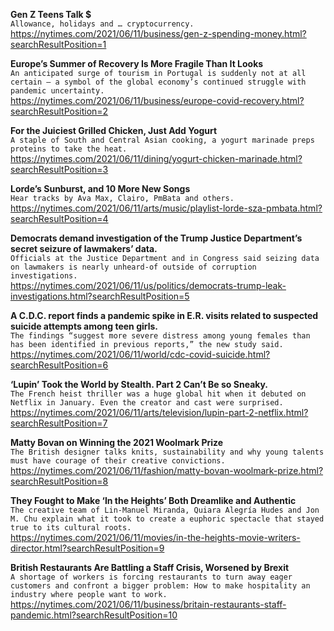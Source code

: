**Gen Z Teens Talk $**\
`Allowance, holidays and … cryptocurrency. `\
https://nytimes.com/2021/06/11/business/gen-z-spending-money.html?searchResultPosition=1

**Europe’s Summer of Recovery Is More Fragile Than It Looks**\
`An anticipated surge of tourism in Portugal is suddenly not at all certain — a symbol of the global economy’s continued struggle with pandemic uncertainty.`\
https://nytimes.com/2021/06/11/business/europe-covid-recovery.html?searchResultPosition=2

**For the Juiciest Grilled Chicken, Just Add Yogurt**\
`A staple of South and Central Asian cooking, a yogurt marinade preps proteins to take the heat.`\
https://nytimes.com/2021/06/11/dining/yogurt-chicken-marinade.html?searchResultPosition=3

**Lorde’s Sunburst, and 10 More New Songs**\
`Hear tracks by Ava Max, Clairo, PmBata and others.`\
https://nytimes.com/2021/06/11/arts/music/playlist-lorde-sza-pmbata.html?searchResultPosition=4

**Democrats demand investigation of the Trump Justice Department’s secret seizure of lawmakers’ data.**\
`Officials at the Justice Department and in Congress said seizing data on lawmakers is nearly unheard-of outside of corruption investigations.`\
https://nytimes.com/2021/06/11/us/politics/democrats-trump-leak-investigations.html?searchResultPosition=5

**A C.D.C. report finds a pandemic spike in E.R. visits related to suspected suicide attempts among teen girls.**\
`The findings “suggest more severe distress among young females than has been identified in previous reports,” the new study said.`\
https://nytimes.com/2021/06/11/world/cdc-covid-suicide.html?searchResultPosition=6

**‘Lupin’ Took the World by Stealth. Part 2 Can’t Be so Sneaky.**\
`The French heist thriller was a huge global hit when it debuted on Netflix in January. Even the creator and cast were surprised.`\
https://nytimes.com/2021/06/11/arts/television/lupin-part-2-netflix.html?searchResultPosition=7

**Matty Bovan on Winning the 2021 Woolmark Prize**\
`The British designer talks knits, sustainability and why young talents must have courage of their creative convictions.`\
https://nytimes.com/2021/06/11/fashion/matty-bovan-woolmark-prize.html?searchResultPosition=8

**They Fought to Make ‘In the Heights’ Both Dreamlike and Authentic**\
`The creative team of Lin-Manuel Miranda, Quiara Alegría Hudes and Jon M. Chu explain what it took to create a euphoric spectacle that stayed true to its cultural roots.`\
https://nytimes.com/2021/06/11/movies/in-the-heights-movie-writers-director.html?searchResultPosition=9

**British Restaurants Are Battling a Staff Crisis, Worsened by Brexit**\
`A shortage of workers is forcing restaurants to turn away eager customers and confront a bigger problem: How to make hospitality an industry where people want to work.`\
https://nytimes.com/2021/06/11/business/britain-restaurants-staff-pandemic.html?searchResultPosition=10


